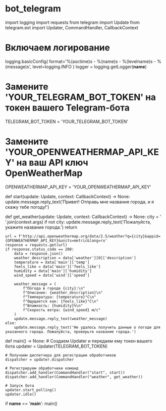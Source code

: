 # bot_telegram
import logging
import requests
from telegram import Update
from telegram.ext import Updater, CommandHandler, CallbackContext

# Включаем логирование
logging.basicConfig(
    format='%(asctime)s - %(name)s - %(levelname)s - %(message)s',
    level=logging.INFO
)
logger = logging.getLogger(__name__)

# Замените 'YOUR_TELEGRAM_BOT_TOKEN' на токен вашего Telegram-бота
TELEGRAM_BOT_TOKEN = 'YOUR_TELEGRAM_BOT_TOKEN'

# Замените 'YOUR_OPENWEATHERMAP_API_KEY' на ваш API ключ OpenWeatherMap
OPENWEATHERMAP_API_KEY = 'YOUR_OPENWEATHERMAP_API_KEY'

def start(update: Update, context: CallbackContext) -> None:
    update.message.reply_text('Привет! Отправь мне название города, и я скажу тебе погоду!')

def get_weather(update: Update, context: CallbackContext) -> None:
    city = ' '.join(context.args)
    if not city:
        update.message.reply_text('Пожалуйста, укажите название города.')
        return

    url = f'http://api.openweathermap.org/data/2.5/weather?q={city}&appid={OPENWEATHERMAP_API_KEY}&units=metric&lang=ru'
    response = requests.get(url)
    if response.status_code == 200:
        data = response.json()
        weather_description = data['weather'][0]['description']
        temperature = data['main']['temp']
        feels_like = data['main']['feels_like']
        humidity = data['main']['humidity']
        wind_speed = data['wind']['speed']

        weather_message = (
            f"Погода в городе {city}:\n"
            f"Описание: {weather_description}\n"
            f"Температура: {temperature}°C\n"
            f"Ощущается как: {feels_like}°C\n"
            f"Влажность: {humidity}%\n"
            f"Скорость ветра: {wind_speed} м/с"
        )
        update.message.reply_text(weather_message)
    else:
        update.message.reply_text('Не удалось получить данные о погоде для указанного города. Пожалуйста, проверьте название города.')

def main() -> None:
    # Создаем Updater и передаем ему токен вашего бота
    updater = Updater(TELEGRAM_BOT_TOKEN)

    # Получаем диспетчера для регистрации обработчиков
    dispatcher = updater.dispatcher

    # Регистрируем обработчики команд
    dispatcher.add_handler(CommandHandler("start", start))
    dispatcher.add_handler(CommandHandler("weather", get_weather))

    # Запуск бота
    updater.start_polling()
    updater.idle()

if __name__ == '__main__':
    main()
